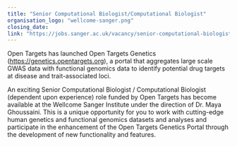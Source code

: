 ```yaml
---
title: "Senior Computational Biologist/Computational Biologist"
organisation_logo: "wellcome-sanger.png"
closing_date: 
link: "https://jobs.sanger.ac.uk/vacancy/senior-computational-biologist-computational-biologist-480327.html"
---
```

Open Targets has launched Open Targets Genetics (https://genetics.opentargets.org), a portal that aggregates large scale GWAS data with functional genomics data to identify potential drug targets at disease and trait-associated loci.

An exciting Senior Computational Biologist / Computational Biologist (dependent upon experience) role funded by Open Targets has become available at the Wellcome Sanger Institute under the direction of Dr. Maya Ghoussaini. This is a unique opportunity for you to work with cutting-edge human genetics and functional genomics datasets and analyses and participate in the enhancement of the Open Targets Genetics Portal through the development of new functionality and features.

